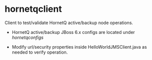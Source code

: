 hornetqclient
=============
Client to test/validate HornetQ active/backup node operations.

- HornetQ active/backup JBoss 6.x configs are located under *hornetqconfigs*

- Modify url/security properties inside HelloWorldJMSClient.java as needed to verify operation.
